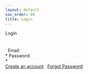 ```yaml
---
layout: default
nav_order: 99
title: Login
---
```

<div id="homeRightCol">

<div id="loginArea">

<span>Login</span>  

<div style="font-size:8px;">

 

</div>

  Email:  
\* Password:  
\*  
[Create an account](membership/create_member.html)   [Forgot
Password](membership/recoverpassword.html)

</div>

<div class="failureText">

</div>

</div>
